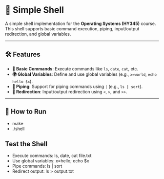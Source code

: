 # 🐚 Simple Shell

A simple shell implementation for the **Operating Systems (HY345)** course. This shell supports basic command execution, piping, input/output redirection, and global variables.

---

## 🛠️ Features

- **📜 Basic Commands**: Execute commands like `ls`, `date`, `cat`, etc.
- **🌍 Global Variables**: Define and use global variables (e.g., `x=world`, `echo hello $x`).
- **🔗 Piping**: Support for piping commands using `|` (e.g., `ls | sort`).
- **🔄 Redirection**: Input/output redirection using `<`, `>`, and `>>`.

---

## 🚀 How to Run
  - make
  - ./shell

## Test the Shell
 - Execute commands: ls, date, cat file.txt
 - Use global variables: x=hello; echo $x
 - Pipe commands: ls | sort
 - Redirect output: ls > output.txt





